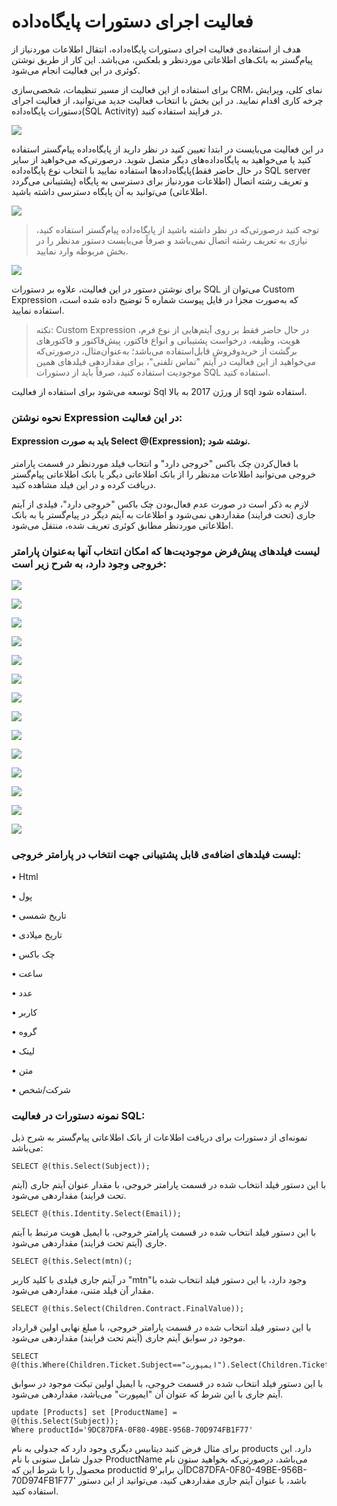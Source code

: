 # فعالیت اجرای دستورات پایگاه‌داده

هدف از استفاده‌ی فعالیت اجرای دستورات پایگاه‌داده، انتقال اطلاعات موردنیاز از پیام‌گستر به بانک‌های اطلاعاتی موردنظر و بلعکس، می‌باشد. این کار از طریق نوشتن کوئری در این فعالیت انجام می‌شود.

برای استفاده از این فعالیت از مسیر تنظیمات، شخصی‌سازی CRM، نمای کلی، ویرایش چرخه کاری اقدام نمایید. در این بخش با  انتخاب فعالیت جدید می‌توانید، از فعالیت اجرای دستورات پایگاه‌داده(SQL Activity) در فرایند استفاده کنید.

![](63.png)
 
در این فعالیت می‌بایست در ابتدا تعیین کنید در نظر دارید از پایگاه‌داده پیام‌گستر استفاده کنید یا می‌خواهید به پایگاه‌داده‌های دیگر متصل شوید. درصورتی‌که می‌خواهید از سایر پایگاه‌داده‌ها استفاده نمایید با انتخاب نوع پایگاه‌داده(در حال حاضر فقط SQL server پشتیبانی می‌گردد) و تعریف رشته اتصال (اطلاعات موردنیاز برای دسترسی به پایگاه اطلاعاتی) می‌توانید به آن پایگاه دسترسی داشته باشید.

![](64.png)
 
>  توجه کنید درصورتی‌که در نظر داشته باشید از پایگاه‌داده پیام‌گستر استفاده کنید، نیازی به تعریف رشته اتصال نمی‌باشد و صرفاً می‌بایست دستور مدنظر را در بخش مربوطه وارد نمایید.
 
 ![](65.png)
 
برای نوشتن دستور در این فعالیت، علاوه بر دستورات SQL می‌توان از Custom Expression که به‌صورت مجزا در فایل پیوست شماره 5 توضیح داده شده است، استفاده نمایید. 


> نکته: Custom Expression در حال حاضر فقط بر روی آیتم‌هایی از نوع فرم، هویت، وظیفه، درخواست پشتیبانی و انواع فاکتور، پیش‌فاکتور و فاکتورهای برگشت از خریدوفروش قابل‌استفاده می‌باشد؛ به‌عنوان‌مثال، درصورتی‌که می‌خواهید از این فعالیت در آیتم "تماس تلفنی"، برای مقداردهی فیلدهای همین موجودیت استفاده کنید، صرفاً باید از دستورات SQL استفاده کنید.


توسعه می‌شود برای استفاده از فعالیت Sql  از ورژن 2017 به بالا sql استفاده شود.

### نحوه نوشتن Expression در این فعالیت:


#### Expression باید به صورت Select @(Expression); نوشته شود.

با فعال‌کردن چک باکس "خروجی دارد" و انتخاب فیلد موردنظر در قسمت پارامتر خروجی می‌توانید اطلاعات مدنظر را از بانک اطلاعاتی دیگر یا بانک اطلاعاتی پیام‌گستر دریافت کرده و در این فیلد مشاهده کنید.

لازم به ذکر است در صورت عدم فعال‌بودن چک باکس "خروجی دارد"، فیلدی از آیتم جاری (تحت فرایند) مقداردهی نمی‌شود و اطلاعات به آیتم دیگر در پیام‌گستر یا به بانک اطلاعاتی موردنظر مطابق کوئری تعریف شده، منتقل می‌شود. 

### لیست فیلدهای پیش‌فرض موجودیت‌ها که امکان انتخاب آنها به‌عنوان پارامتر خروجی وجود دارد، به شرح زیر است:

![](66.png)

![](67.png)

![](68.png)

![](69.png)

![](70.png)

![](71.png)

![](72.png)

![](73.png)

![](74.png)

![](75.png)

![](76.png)

![](77.png)

![](78.png)

![](79.png)

### لیست فیلدهای اضافه‌ی قابل پشتیبانی جهت انتخاب در پارامتر خروجی: 

•	Html

•	پول

•	تاریخ شمسی

•	تاریخ میلادی

•	چک باکس

•	ساعت 

•	عدد

•	کاربر

•	گروه


•	لینک

•	متن 

•	شرکت/شخص

### نمونه دستورات در فعالیت SQL: 

نمونه‌ای از دستورات برای دریافت اطلاعات از بانک اطلاعاتی پیام‌گستر به شرح ذیل می‌باشد: 

	SELECT @(this.Select(Subject));

با این دستور فیلد انتخاب شده در قسمت پارامتر خروجی، با مقدار عنوان آیتم جاری (آیتم تحت فرایند) مقداردهی می‌شود.

	SELECT @(this.Identity.Select(Email));

با این دستور فیلد انتخاب شده در قسمت پارامتر خروجی، با ایمیل هویت مرتبط با آیتم جاری (آیتم تحت فرایند) مقداردهی می‌شود.

	SELECT @(this.Select(mtn)(;
 
در آیتم جاری فیلدی با کلید کاربر "mtn"وجود دارد، با این دستور فیلد انتخاب شده با مقدار آن فیلد متنی، مقداردهی می‌شود.

	SELECT @(this.Select(Children.Contract.FinalValue));

با این دستور فیلد انتخاب شده در قسمت پارامتر خروجی، با مبلغ نهایی اولین قرارداد موجود در سوابق آیتم جاری (آیتم تحت فرایند) مقداردهی می‌شود.

	SELECT @(this.Where(Children.Ticket.Subject=="ایمپورت").Select(Children.Ticket.EmailAddress));

با این دستور فیلد انتخاب شده در قسمت خروجی، با ایمیل اولین تیکت موجود در سوابق آیتم جاری با این شرط که عنوان آن "ایمپورت" می‌باشد، مقداردهی می‌شود.

	update [Products] set [ProductName] =
	@(this.Select(Subject));
	Where productId='9DC87DFA-0F80-49BE-956B-70D974FB1F77'

برای مثال فرض کنید دیتابیس دیگری وجود دارد که جدولی به نام products دارد.  این جدول شامل ستونی با نام  ProductName می‌باشد، درصورتی‌که بخواهید ستون نام محصول را با شرط این که productid آن برابر'9DC87DFA-0F80-49BE-956B-70D974FB1F77' باشد، با عنوان آیتم جاری مقداردهی کنید، می‌توانید از این دستور استفاده کنید. 
 
